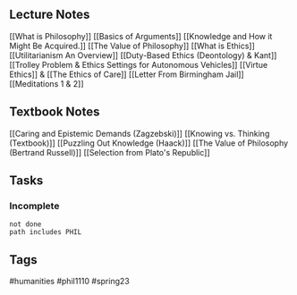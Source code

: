 ## Lecture Notes
[[What is Philosophy]]
[[Basics of Arguments]]
[[Knowledge and How it Might Be Acquired.]]
[[The Value of Philosophy]]
[[What is Ethics]]
[[Utilitarianism An Overview]]
[[Duty-Based Ethics (Deontology) & Kant]]
[[Trolley Problem & Ethics Settings for Autonomous Vehicles]]
[[Virtue Ethics]] & [[The Ethics of Care]]
[[Letter From Birmingham Jail]]
[[Meditations 1 & 2]]


## Textbook Notes
[[Caring and Epistemic Demands (Zagzebski)]]
[[Knowing vs. Thinking (Textbook)]]
[[Puzzling Out Knowledge (Haack)]]
[[The Value of Philosophy (Bertrand Russell)]]
[[Selection from Plato's Republic]]


## Tasks
### Incomplete
```tasks
not done
path includes PHIL
```

## Tags
#humanities #phil1110 #spring23 